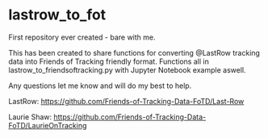 # lastrow_to_fot
First repository ever created - bare with me.

This has been created to share functions for converting @LastRow tracking data into Friends of Tracking friendly format. 
Functions all in lastrow_to_friendsoftracking.py with Jupyter Notebook example aswell.

Any questions let me know and will do my best to help.

LastRow: https://github.com/Friends-of-Tracking-Data-FoTD/Last-Row

Laurie Shaw: https://github.com/Friends-of-Tracking-Data-FoTD/LaurieOnTracking
